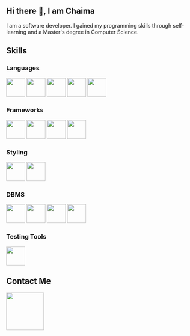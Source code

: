 ## Hi there 👋, I am Chaima

I am a software developer. I gained my programming skills through self-learning and a Master's degree in Computer Science.

## Skills
### Languages
<img src='https://github.com/user-attachments/assets/141c3ae4-d0bb-446f-972d-309a79db83ce' width='50px' />
<img src='https://github.com/user-attachments/assets/4ccf1e13-8de3-45b3-9bce-af67d267278b' width='50px' />
<img src='https://github.com/user-attachments/assets/0cd7156b-cb45-4af0-b71e-f76e61f87064' width='50px' />
<img src='https://github.com/user-attachments/assets/cb344407-be7a-4242-8f03-5e628e9c4d5c' width='50px' />
<img src='https://github.com/user-attachments/assets/43cf2403-80c7-4e3e-bd0a-c29b377e484b' width='50px' />

### Frameworks
<img src='https://github.com/user-attachments/assets/5f051630-cab5-47cf-81c5-b5b09bd79638' width='50px' />
<img src='https://github.com/user-attachments/assets/43c31c50-fb55-449c-ae48-ec9bd1775cd3' width='50px' />
<img src='https://github.com/user-attachments/assets/1bfe9a96-2ddb-471b-bcf3-219b97269a31' width='50px' />
<img src='https://github.com/user-attachments/assets/161eb93b-5d26-4633-aef2-125fb6d25b34' width='50px' />

### Styling
<img src='https://github.com/user-attachments/assets/c80d0de3-4f21-40f5-8157-0d910a107546' width='50px' />
<img src='https://github.com/user-attachments/assets/adf35660-b64e-478a-9f27-52d3d9d02b81' width='50px' />

### DBMS
<img src='https://github.com/user-attachments/assets/2c0a756b-1232-4ede-abdb-31d173bead14' width='50px' />
<img src='https://github.com/user-attachments/assets/689a2b30-2f0f-4dcb-89c2-4dbac731f442' width='50px' />
<img src='https://github.com/user-attachments/assets/d89a8a12-5024-4aa4-8bbe-567539256828' width='50px' />
<img src='https://github.com/user-attachments/assets/c9c9027d-e3e5-4960-aa98-8bbed116c57a' width='50px' />

### Testing Tools
<img src='https://github.com/user-attachments/assets/5db67498-a6c4-4fb3-9cf2-514de7e7b540' width='50px' />

## Contact Me
[<img src='https://github.com/user-attachments/assets/a2db1843-dd19-431b-9d11-d639a5ad7f7b' width='100px' />](https://www.linkedin.com/in/chaima-jebri-3502a4201/)

